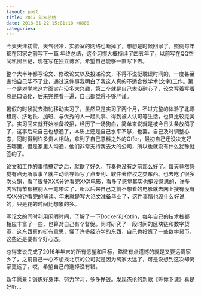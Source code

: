 ```yaml
---
layout: post
title: 2017 年末总结
date: 2018-01-22 15:01:10 +0800
categories: 
---
```


今天天津初雪，天气很冷，实验室的网络也断掉了，想想是时候回家了。照例每年都在回家之前写下一篇
年终总结，这个习惯大概持续了四五年了，以前写在QQ空间私密日记，现在写在独立博客。希望自己能够一直写下去。

整个大半年都写论文、修改论文以及投递论文，不得不说挺耽误时间的，一度甚至害怕自己毕不了业，通过这件事我明白了我这人真的不适合做学术(文字)工作。第一个是对学术这方面实在没多大兴趣，第二个就是自己太没耐心了，论文写着写着总是口语化，后来完整看一遍，自己都觉得不够严谨。

暑假的时候就去猎豹移动实习了，虽然只是实习了两个月，不过完整的体验了北漂租房、挤地铁、加班、与优秀的人一起共事、得到被人认可等生活，也算比较完美了。实习回来就开始准备校招，经历了一场狗血，简单来说就是被今日头条放鸽子了，这事后来自己也想通了，本质上还是自己水平不够，也罢。自己及时调整心态，同时得到许多贵人相助，拿到了自己意料之外的Offer，最初自己还没决定好去哪里，但是家里人沟通，他们非常支持我去大的公司，所以也就没有什么犹豫就签约了。

论文和工作的事情搞定之后，就歇了好久，节奏也没有之前那么好了。每天竟然感觉有点无所事事？就主动给导师写了点专利、软件著作权之类东西。也去吃了很多次火锅，看了很多XXX分钟看完XXX电影，看多了感觉其实也挺没意思的，许多内容情节都被别人一笔带过了，所以后来自己之前不想看的电影就去网上搜有没有XXX分钟看完的解读。年末就是写大论文准备毕业了，这件事情也没什么好说的，只是花的时间比想象的多。

写论文的同时利用闲暇时间，了解了一下Docker和Kotlin，每年自己的技术栈都相应丰富了一些，也算对自己有个督促。同时研究了一段时间的区块链和数字货币，这东西真的挺有意思，懂了许多经济学的东西，自己也投资了一些数字货币，这些还是要有个好心态。

总得来说完成了2016年年末的所有愿望和目标，略微有点遗憾的就是又要远离家乡了，之前自己一心不想找北京的公司就是因为离家太远了，可是没想到这次却离家更远了。哎，希望自己的选择没有错。

新年愿景：锻炼好身体，努力学习，多多挣钱。发现杰伦的新歌《等你下课》真是好听...

